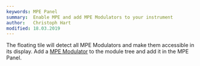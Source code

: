 ```yaml
---
keywords: MPE Panel
summary:  Enable MPE and add MPE Modulators to your instrument
author:   Christoph Hart
modified: 18.03.2019
---
```


The floating tile will detect all MPE Modulators and make them accessible in its display. Add a [MPE Modulator](/hise-modules/modulators/envelopes/list/mpemodulator) to the module tree and add it in the MPE Panel. 